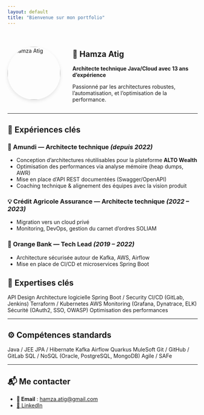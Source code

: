 ```yaml
---
layout: default
title: "Bienvenue sur mon portfolio"
---
```


<div style="display: flex; align-items: center; gap: 2rem; margin-top: 2rem;">
   <img src="{{ site.baseurl }}/assets/img/hamza.jpg" alt="Hamza Atig" style="width: 140px; height: 140px; border-radius: 50%; box-shadow: 0 4px 10px rgba(0,0,0,0.1);" />

  <div>
    <h2>👋 Hamza Atig</h2>
    <p><strong>Architecte technique Java/Cloud avec 13 ans d’expérience</strong></p>
    <p>Passionné par les architectures robustes, l’automatisation, et l’optimisation de la performance.</p>
  </div>
</div>

---
## 💼 Expériences clés

### 🏦 Amundi — Architecte technique *(depuis 2022)*
- Conception d’architectures réutilisables pour la plateforme **ALTO Wealth**
- Optimisation des performances via analyse mémoire (heap dumps, AWR)
- Mise en place d’API REST documentées (Swagger/OpenAPI)
- Coaching technique & alignement des équipes avec la vision produit

### 💡 Crédit Agricole Assurance — Architecte technique *(2022 – 2023)*
- Migration vers un cloud privé
- Monitoring, DevOps, gestion du carnet d’ordres SOLIAM

### 🏦 Orange Bank — Tech Lead *(2019 – 2022)*
- Architecture sécurisée autour de Kafka, AWS, Airflow
- Mise en place de CI/CD et microservices Spring Boot


## 🧠 Expertises clés

<div class="skills expert">
  <span>API Design</span>
  <span>Architecture logicielle</span>
  <span>Spring Boot / Security</span>
  <span>CI/CD (GitLab, Jenkins)</span>
  <span>Terraform / Kubernetes</span>
  <span>AWS</span>
  <span>Monitoring (Grafana, Dynatrace, ELK)</span>
  <span>Sécurité (OAuth2, SSO, OWASP)</span>
  <span>Optimisation des performances</span>
</div>

---

## ⚙️ Compétences standards

<div class="skills standard">
  <span>Java / JEE</span>
  <span>JPA / Hibernate</span>
  <span>Kafka</span>
  <span>Airflow</span>
  <span>Quarkus</span>
  <span>MuleSoft</span>
  <span>Git / GitHub / GitLab</span>
  <span>SQL / NoSQL (Oracle, PostgreSQL, MongoDB)</span>
  <span>Agile / SAFe</span>
</div>

---


## 📬 Me contacter

- **📧 Email** : hamza.atig@gmail.com  
- [💼 LinkedIn](https://www.linkedin.com/in/hamza-%F0%9F%92%BB-atig-88760559/)  


